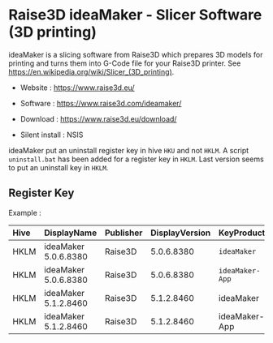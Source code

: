 # Raise3D ideaMaker - Slicer Software (3D printing)

ideaMaker is a slicing software from Raise3D which prepares 3D models for printing and turns them into G-Code file for your Raise3D printer.
See https://en.wikipedia.org/wiki/Slicer_(3D_printing).

* Website : https://www.raise3d.eu/
* Software : https://www.raise3d.com/ideamaker/

* Download : https://www.raise3d.eu/download/
* Silent install : NSIS

ideaMaker put an uninstall register key in hive `HKU` and not `HKLM`.
A script `uninstall.bat` has been added for a register key in `HKLM`.
Last version seems to put an uninstall key in `HKLM`.

## Register Key

Example :

 | Hive | DisplayName | Publisher | DisplayVersion | KeyProduct | UninstallExe |
 |:---- |:----------- |:--------- |:-------------- |:---------- |:------------ |
 | HKLM | ideaMaker 5.0.6.8380 | Raise3D | 5.0.6.8380 | `ideaMaker` | `C:\Program Files\Raise3D\ideaMaker\uninstall.bat` |
 | HKLM | ideaMaker 5.0.6.8380 | Raise3D | 5.0.6.8380 | `ideaMaker-App` | `"C:\Program Files\Raise3D\ideaMaker-App\uninstall.exe"` |
 | HKLM | ideaMaker 5.1.2.8460 | Raise3D | 5.1.2.8460 | ideaMaker | `C:\Program Files\Raise3D\ideaMaker\uninstall.bat` |
 | HKLM | ideaMaker 5.1.2.8460 | Raise3D | 5.1.2.8460 | ideaMaker-App | `"C:\Program Files\Raise3D\ideaMaker-App\uninstall.exe"` |
